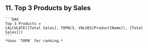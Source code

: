 ## 11. **Top 3 Products by Sales**  
    ```DAX 
    Top 3 Products = 
    CALCULATE([Total Sales], TOPN(3, VALUES(Product[Name]), [Total Sales])) 
    ```  
    *Uses `TOPN` for ranking.*
